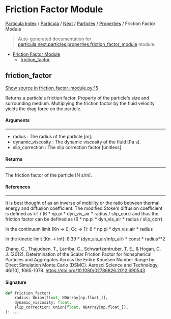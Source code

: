# Friction Factor Module

[Particula Index](../../../../README.md#particula-index) / [Particula](../../../index.md#particula) / [Next](../../index.md#next) / [Particles](../index.md#particles) / [Properties](./index.md#properties) / Friction Factor Module

> Auto-generated documentation for [particula.next.particles.properties.friction_factor_module](../../../../../particula/next/particles/properties/friction_factor_module.py) module.

- [Friction Factor Module](#friction-factor-module)
  - [friction_factor](#friction_factor)

## friction_factor

[Show source in friction_factor_module.py:15](../../../../../particula/next/particles/properties/friction_factor_module.py#L15)

Returns a particle's friction factor. Property of the particle's size and
surrounding medium. Multiplying the friction factor by the fluid velocity
yields the drag force on the particle.

#### Arguments

-----
- radius : The radius of the particle [m].
- dynamic_viscosity : The dynamic viscosity of the fluid [Pa s].
- slip_correction : The slip correction factor [unitless].

#### Returns

--------
The friction factor of the particle [N s/m].

#### References

----------
It is best thought of as an inverse of mobility or the ratio between
thermal energy and diffusion coefficient. The modified Stoke's diffusion
coefficient is defined as
kT / (6 * np.pi * dyn_vis_air * radius / slip_corr)
and thus the friction factor can be defined as
(6 * np.pi * dyn_vis_air * radius / slip_corr).

In the continuum limit (Kn -> 0; Cc -> 1):
6 * np.pi * dyn_vis_air * radius

In the kinetic limit (Kn -> inf):
8.39 * (dyn_vis_air/mfp_air) * const * radius**2

Zhang, C., Thajudeen, T., Larriba, C., Schwartzentruber, T. E., &
Hogan, C. J. (2012). Determination of the Scalar Friction Factor for
Nonspherical Particles and Aggregates Across the Entire Knudsen Number
Range by Direct Simulation Monte Carlo (DSMC). Aerosol Science and
Technology, 46(10), 1065-1078. https://doi.org/10.1080/02786826.2012.690543

#### Signature

```python
def friction_factor(
    radius: Union[float, NDArray[np.float_]],
    dynamic_viscosity: float,
    slip_correction: Union[float, NDArray[np.float_]],
): ...
```